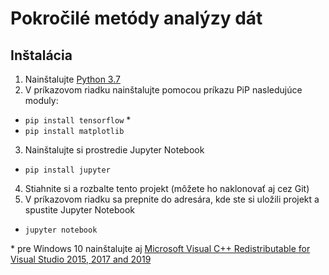 # Pokročilé metódy analýzy dát

## Inštalácia

1. Nainštalujte [Python 3.7](https://www.python.org/downloads/) 
2. V príkazovom riadku nainštalujte pomocou príkazu PiP nasledujúce moduly:
  - `pip install tensorflow` *
  - `pip install matplotlib`
3. Nainštalujte si prostredie Jupyter Notebook
  - `pip install jupyter`
4. Stiahnite si a rozbalte tento projekt (môžete ho naklonovať aj cez Git)
5. V príkazovom riadku sa prepnite do adresára, kde ste si uložili projekt a spustite Jupyter Notebook
  - `jupyter notebook` 

\* pre Windows 10 nainštalujte aj [Microsoft Visual C++ Redistributable for Visual Studio 2015, 2017 and 2019](https://support.microsoft.com/en-us/help/2977003/the-latest-supported-visual-c-downloads)
